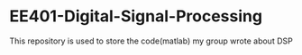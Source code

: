 # EE401-Digital-Signal-Processing
This repository is used to store the code(matlab) my group wrote about DSP
